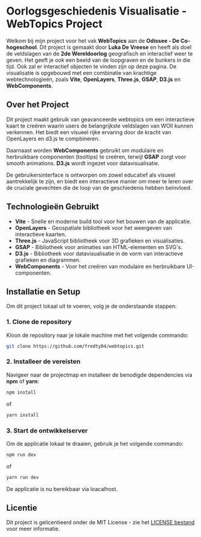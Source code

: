 # Oorlogsgeschiedenis Visualisatie - WebTopics Project

Welkom bij mijn project voor het vak **WebTopics** aan de **Odissee - De Co-hogeschool**. Dit project is gemaakt door **Luka De Vreese** en heeft als doel de veldslagen van de **2de Wereldoorlog** geografisch en interactief weer te geven. Het geeft je ook een beeld van de loopgraven en de bunkers in die tijd. Ook zal er interactief objecten te vinden zijn op deze pagina. De visualisatie is opgebouwd met een combinatie van krachtige webtechnologieën, zoals **Vite**, **OpenLayers**, **Three.js**, **GSAP**, **D3.js** en **WebComponents**.

## Over het Project

Dit project maakt gebruik van geavanceerde webtopics om een interactieve kaart te creëren waarin users de belangrijkste veldslagen van WOII kunnen verkennen. Het biedt een visueel rijke ervaring door de kracht van OpenLayers en d3.js te compbineren. 

Daarnaast worden **WebComponents** gebruikt om modulaire en herbruikbare componenten (tooltips) te creëren, terwijl **GSAP** zorgt voor smooth animations. **D3.js** wordt ingezet voor datavisualisatie.

De gebruikersinterface is ontworpen om zowel educatief als visueel aantrekkelijk te zijn, en biedt een interactieve manier om meer te leren over de cruciale gevechten die de loop van de geschiedenis hebben beïnvloed.

## Technologieën Gebruikt

- **Vite** - Snelle en moderne build tool voor het bouwen van de applicatie.
- **OpenLayers** - Geospatiale bibliotheek voor het weergeven van interactieve kaarten.
- **Three.js** - JavaScript bibliotheek voor 3D grafieken en visualisaties.
- **GSAP** - Bibliotheek voor animaties van HTML-elementen en SVG's.
- **D3.js** - Bibliotheek voor datavisualisatie in de vorm van interactieve grafieken en diagrammen.
- **WebComponents** - Voor het creëren van modulaire en herbruikbare UI-componenten.

## Installatie en Setup

Om dit project lokaal uit te voeren, volg je de onderstaande stappen:

### 1. Clone de repository
Kloon de repository naar je lokale machine met het volgende commando:

```bash
git clone https://github.com/fredty04/webtopics.git
```

### 2. Installeer de vereisten
Navigeer naar de projectmap en installeer de benodigde dependencies via **npm** of **yarn**:

```bash
npm install
```
of

```bash
yarn install
```

### 3. Start de ontwikkelserver
Om de applicatie lokaal te draaien, gebruik je het volgende commando:

```bash
npm run dev
```
of

```bash
yarn run dev
```

De applicatie is nu bereikbaar via loacalhost.

## Licentie

Dit project is gelicentieerd onder de MIT License - zie het [LICENSE bestand](LICENSE.txt) voor meer informatie.
